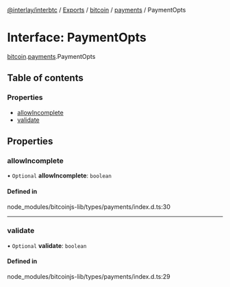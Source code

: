 [@interlay/interbtc](/README.md) / [Exports](/modules.md) / [bitcoin](/modules/bitcoin.md) / [payments](/modules/bitcoin.payments.md) / PaymentOpts

# Interface: PaymentOpts

[bitcoin](/modules/bitcoin.md).[payments](/modules/bitcoin.payments.md).PaymentOpts

## Table of contents

### Properties

- [allowIncomplete](/interfaces/bitcoin.payments.PaymentOpts.md#allowincomplete)
- [validate](/interfaces/bitcoin.payments.PaymentOpts.md#validate)

## Properties

### allowIncomplete

• `Optional` **allowIncomplete**: `boolean`

#### Defined in

node_modules/bitcoinjs-lib/types/payments/index.d.ts:30

___

### validate

• `Optional` **validate**: `boolean`

#### Defined in

node_modules/bitcoinjs-lib/types/payments/index.d.ts:29
